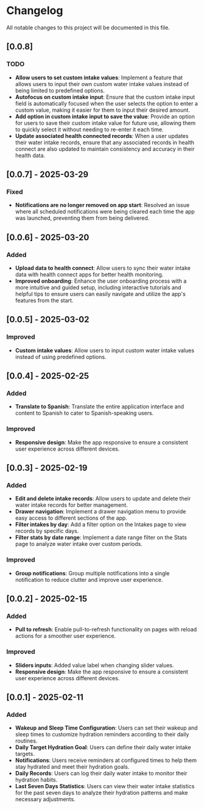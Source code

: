 # Changelog

All notable changes to this project will be documented in this file.

## [0.0.8]

### TODO
- **Allow users to set custom intake values**: Implement a feature that allows users to input their own custom water intake values instead of being limited to predefined options.
- **Autofocus on custom intake input**: Ensure that the custom intake input field is automatically focused when the user selects the option to enter a custom value, making it easier for them to input their desired amount.
- **Add option in custom intake input to save the value**: Provide an option for users to save their custom intake value for future use, allowing them to quickly select it without needing to re-enter it each time.
- **Update associated health connected records**: When a user updates their water intake records, ensure that any associated records in health connect are also updated to maintain consistency and accuracy in their health data.

## [0.0.7] - 2025-03-29

### Fixed
- **Notifications are no longer removed on app start**: Resolved an issue where all scheduled notifications were being cleared each time the app was launched, preventing them from being delivered.

## [0.0.6] - 2025-03-20

### Added
- **Upload data to health connect**: Allow users to sync their water intake data with health connect apps for better health monitoring.
- **Improved onboarding**: Enhance the user onboarding process with a more intuitive and guided setup, including interactive tutorials and helpful tips to ensure users can easily navigate and utilize the app's features from the start.

## [0.0.5] - 2025-03-02

### Improved
- **Custom intake values**: Allow users to input custom water intake values instead of using predefined options.

## [0.0.4] - 2025-02-25

### Added
- **Translate to Spanish**: Translate the entire application interface and content to Spanish to cater to Spanish-speaking users.

### Improved
- **Responsive design**: Make the app responsive to ensure a consistent user experience across different devices.

## [0.0.3] - 2025-02-19

### Added
- **Edit and delete intake records**: Allow users to update and delete their water intake records for better management.
- **Drawer navigation**: Implement a drawer navigation menu to provide easy access to different sections of the app.
- **Filter intakes by day**: Add a filter option on the Intakes page to view records by specific days.
- **Filter stats by date range**: Implement a date range filter on the Stats page to analyze water intake over custom periods.

### Improved
- **Group notifications**: Group multiple notifications into a single notification to reduce clutter and improve user experience.

## [0.0.2] - 2025-02-15

### Added
- **Pull to refresh**: Enable pull-to-refresh functionality on pages with reload actions for a smoother user experience.

### Improved
- **Sliders inputs**: Added value label when changing slider values.
- **Responsive design**: Make the app responsive to ensure a consistent user experience across different devices.

## [0.0.1] - 2025-02-11

### Added
- **Wakeup and Sleep Time Configuration**: Users can set their wakeup and sleep times to customize hydration reminders according to their daily routines.
- **Daily Target Hydration Goal**: Users can define their daily water intake targets.
- **Notifications**: Users receive reminders at configured times to help them stay hydrated and meet their hydration goals.
- **Daily Records**: Users can log their daily water intake to monitor their hydration habits.
- **Last Seven Days Statistics**: Users can view their water intake statistics for the past seven days to analyze their hydration patterns and make necessary adjustments.
